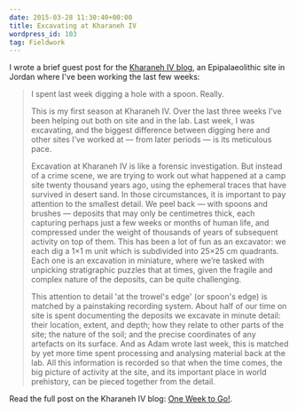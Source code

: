 ```yaml
---
date: 2015-03-28 11:30:40+00:00
title: Excavating at Kharaneh IV
wordpress_id: 103
tag: Fieldwork
---
```


I wrote a brief guest post for the [Kharaneh IV blog](https://kharaneh.wordpress.com/blog/), an Epipalaeolithic site in Jordan where I've been working the last few weeks:

<!--more-->

> I spent last week digging a hole with a spoon. Really.
>
> This is my first season at Kharaneh IV. Over the last three weeks I’ve been helping out both on site and in the lab. Last week, I was excavating, and the biggest difference between digging here and other sites I’ve worked at — from later periods — is its meticulous pace.
>
> Excavation at Kharaneh IV is like a forensic investigation. But instead of a crime scene, we are trying to work out what happened at a camp site twenty thousand years ago, using the ephemeral traces that have survived in desert sand. In those circumstances, it is important to pay attention to the smallest detail. We peel back — with spoons and brushes — deposits that may only be centimetres thick, each capturing perhaps just a few weeks or months of human life, and compressed under the weight of thousands of years of subsequent activity on top of them. This has been a lot of fun as an excavator: we each dig a 1×1 m unit which is subdivided into 25×25 cm quadrants. Each one is an excavation in miniature, where we’re tasked with unpicking stratigraphic puzzles that at times, given the fragile and complex nature of the deposits, can be quite challenging.
>
> This attention to detail 'at the trowel's edge' (or spoon's edge) is matched by a painstaking recording system. About half of our time on site is spent documenting the deposits we excavate in minute detail: their location, extent, and depth; how they relate to other parts of the site; the nature of the soil; and the precise coordinates of any artefacts on its surface. And as Adam wrote last week, this is matched by yet more time spent processing and analysing material back at the lab. All this information is recorded so that when the time comes, the big picture of activity at the site, and its important place in world prehistory, can be pieced together from the detail.</blockquote>

Read the full post on the Kharaneh IV blog: [One Week to Go!](https://kharaneh.wordpress.com/2015/03/27/one-week-to-go/).
